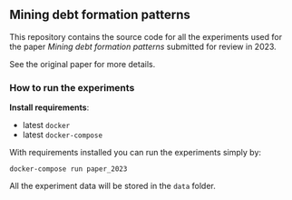 ## Mining debt formation patterns
This repository contains the source code for all the experiments used for the paper *Mining debt formation patterns* submitted for review in 2023.

See the original paper for more details.

### How to run the experiments

**Install requirements**:
* latest `docker`
* latest `docker-compose`

With requirements installed you can run the experiments simply by:
```
docker-compose run paper_2023
```

All the experiment data will be stored in the `data` folder.